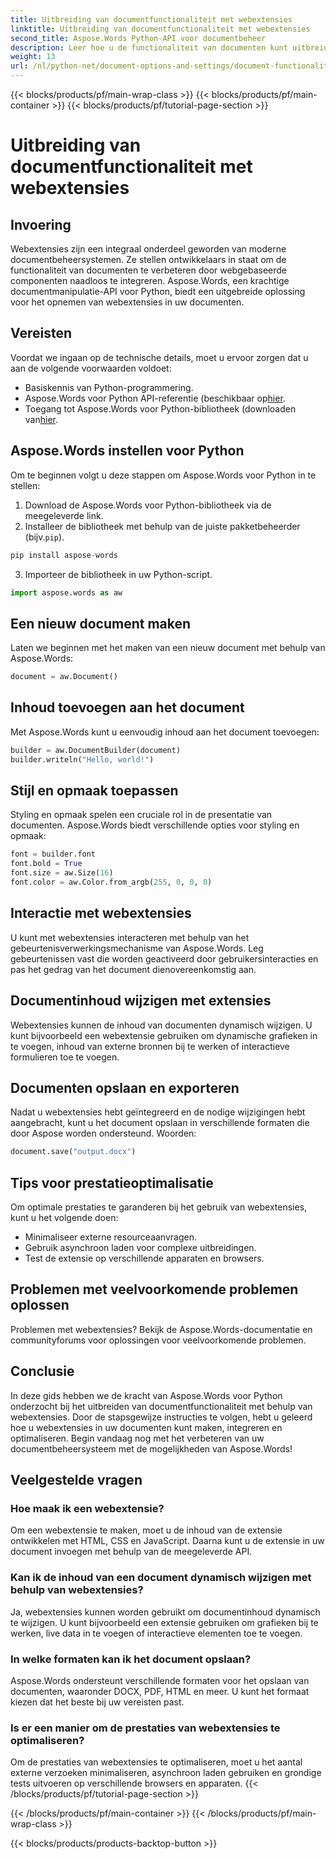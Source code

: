 ```yaml
---
title: Uitbreiding van documentfunctionaliteit met webextensies
linktitle: Uitbreiding van documentfunctionaliteit met webextensies
second_title: Aspose.Words Python-API voor documentbeheer
description: Leer hoe u de functionaliteit van documenten kunt uitbreiden met webextensies met Aspose.Words voor Python. Stapsgewijze handleiding met broncode voor naadloze integratie.
weight: 13
url: /nl/python-net/document-options-and-settings/document-functionality-web-extensions/
---
```


{{< blocks/products/pf/main-wrap-class >}}
{{< blocks/products/pf/main-container >}}
{{< blocks/products/pf/tutorial-page-section >}}

# Uitbreiding van documentfunctionaliteit met webextensies


## Invoering

Webextensies zijn een integraal onderdeel geworden van moderne documentbeheersystemen. Ze stellen ontwikkelaars in staat om de functionaliteit van documenten te verbeteren door webgebaseerde componenten naadloos te integreren. Aspose.Words, een krachtige documentmanipulatie-API voor Python, biedt een uitgebreide oplossing voor het opnemen van webextensies in uw documenten.

## Vereisten

Voordat we ingaan op de technische details, moet u ervoor zorgen dat u aan de volgende voorwaarden voldoet:

- Basiskennis van Python-programmering.
-  Aspose.Words voor Python API-referentie (beschikbaar op[hier](https://reference.aspose.com/words/python-net/).
-  Toegang tot Aspose.Words voor Python-bibliotheek (downloaden van[hier](https://releases.aspose.com/words/python/).

## Aspose.Words instellen voor Python

Om te beginnen volgt u deze stappen om Aspose.Words voor Python in te stellen:

1. Download de Aspose.Words voor Python-bibliotheek via de meegeleverde link.
2.  Installeer de bibliotheek met behulp van de juiste pakketbeheerder (bijv.`pip`).

```python
pip install aspose-words
```

3. Importeer de bibliotheek in uw Python-script.

```python
import aspose.words as aw
```

## Een nieuw document maken

Laten we beginnen met het maken van een nieuw document met behulp van Aspose.Words:

```python
document = aw.Document()
```

## Inhoud toevoegen aan het document

Met Aspose.Words kunt u eenvoudig inhoud aan het document toevoegen:

```python
builder = aw.DocumentBuilder(document)
builder.writeln("Hello, world!")
```

## Stijl en opmaak toepassen

Styling en opmaak spelen een cruciale rol in de presentatie van documenten. Aspose.Words biedt verschillende opties voor styling en opmaak:

```python
font = builder.font
font.bold = True
font.size = aw.Size(16)
font.color = aw.Color.from_argb(255, 0, 0, 0)
```

## Interactie met webextensies

U kunt met webextensies interacteren met behulp van het gebeurtenisverwerkingsmechanisme van Aspose.Words. Leg gebeurtenissen vast die worden geactiveerd door gebruikersinteracties en pas het gedrag van het document dienovereenkomstig aan.

## Documentinhoud wijzigen met extensies

Webextensies kunnen de inhoud van documenten dynamisch wijzigen. U kunt bijvoorbeeld een webextensie gebruiken om dynamische grafieken in te voegen, inhoud van externe bronnen bij te werken of interactieve formulieren toe te voegen.

## Documenten opslaan en exporteren

Nadat u webextensies hebt geïntegreerd en de nodige wijzigingen hebt aangebracht, kunt u het document opslaan in verschillende formaten die door Aspose worden ondersteund. Woorden:

```python
document.save("output.docx")
```

## Tips voor prestatieoptimalisatie

Om optimale prestaties te garanderen bij het gebruik van webextensies, kunt u het volgende doen:

- Minimaliseer externe resourceaanvragen.
- Gebruik asynchroon laden voor complexe uitbreidingen.
- Test de extensie op verschillende apparaten en browsers.

## Problemen met veelvoorkomende problemen oplossen

Problemen met webextensies? Bekijk de Aspose.Words-documentatie en communityforums voor oplossingen voor veelvoorkomende problemen.

## Conclusie

In deze gids hebben we de kracht van Aspose.Words voor Python onderzocht bij het uitbreiden van documentfunctionaliteit met behulp van webextensies. Door de stapsgewijze instructies te volgen, hebt u geleerd hoe u webextensies in uw documenten kunt maken, integreren en optimaliseren. Begin vandaag nog met het verbeteren van uw documentbeheersysteem met de mogelijkheden van Aspose.Words!

## Veelgestelde vragen

### Hoe maak ik een webextensie?

Om een webextensie te maken, moet u de inhoud van de extensie ontwikkelen met HTML, CSS en JavaScript. Daarna kunt u de extensie in uw document invoegen met behulp van de meegeleverde API.

### Kan ik de inhoud van een document dynamisch wijzigen met behulp van webextensies?

Ja, webextensies kunnen worden gebruikt om documentinhoud dynamisch te wijzigen. U kunt bijvoorbeeld een extensie gebruiken om grafieken bij te werken, live data in te voegen of interactieve elementen toe te voegen.

### In welke formaten kan ik het document opslaan?

Aspose.Words ondersteunt verschillende formaten voor het opslaan van documenten, waaronder DOCX, PDF, HTML en meer. U kunt het formaat kiezen dat het beste bij uw vereisten past.

### Is er een manier om de prestaties van webextensies te optimaliseren?

Om de prestaties van webextensies te optimaliseren, moet u het aantal externe verzoeken minimaliseren, asynchroon laden gebruiken en grondige tests uitvoeren op verschillende browsers en apparaten.
{{< /blocks/products/pf/tutorial-page-section >}}

{{< /blocks/products/pf/main-container >}}
{{< /blocks/products/pf/main-wrap-class >}}

{{< blocks/products/products-backtop-button >}}
